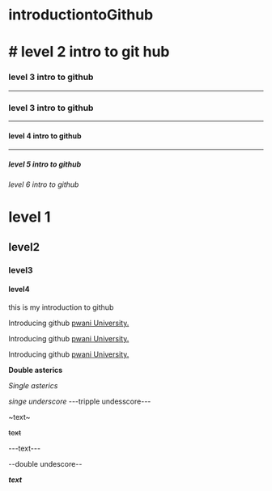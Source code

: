 # introductiontoGithub
# # level 2 intro to git hub
### level 3 intro to github
____
### level 3 intro to github
---
#### level 4 intro to github
_____
##### level 5 intro to github
###### level 6 intro to github


<h1>level 1</h1>
<h2>level2</h2>
<h3> level3</h3>
<h4>level4</h4>
<p> this is my introduction to github<p>
  
    
Introducing github [pwani University.](https://soma.pu.ac.ke/ 'This the hover description of the link')
  
Introducing github [pwani University.](www.soma.pu.ac.ke/ 'This the hover description of the link')
  
Introducing github [pwani University.](https://cgp.co.ke/wp-content/uploads/2018/04/Pwani-University-Senate.jpg)
  
**Double asterics**
  
*Single asterics*
  
_singe underscore_
---tripple undesscore---
  
~text~
  
 ~~text~~
  
 ---text---
  
 --double undescore--

  ***text***
